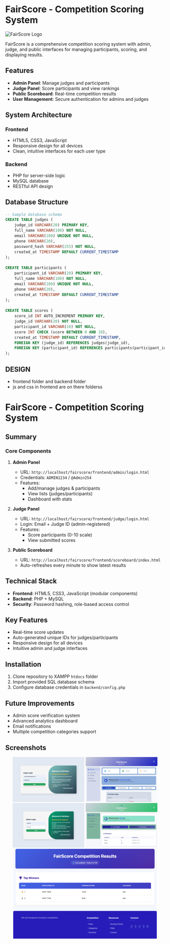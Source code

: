 # FairScore - Competition Scoring System

![FairScore Logo](https://via.placeholder.com/150x50?text=FairScore)

FairScore is a comprehensive competition scoring system with admin, judge, and public interfaces for managing participants, scoring, and displaying results.

## Features

- **Admin Panel**: Manage judges and participants
- **Judge Panel**: Score participants and view rankings
- **Public Scoreboard**: Real-time competition results
- **User Management**: Secure authentication for admins and judges

## System Architecture

### Frontend
- HTML5, CSS3, JavaScript
- Responsive design for all devices
- Clean, intuitive interfaces for each user type

### Backend
- PHP for server-side logic
- MySQL database
- RESTful API design

## Database Structure

```sql
-- Sample database schema
CREATE TABLE judges (
    judge_id VARCHAR(20) PRIMARY KEY,
    full_name VARCHAR(100) NOT NULL,
    email VARCHAR(100) UNIQUE NOT NULL,
    phone VARCHAR(20),
    password_hash VARCHAR(255) NOT NULL,
    created_at TIMESTAMP DEFAULT CURRENT_TIMESTAMP
);

CREATE TABLE participants (
    participant_id VARCHAR(20) PRIMARY KEY,
    full_name VARCHAR(100) NOT NULL,
    email VARCHAR(100) UNIQUE NOT NULL,
    phone VARCHAR(20),
    created_at TIMESTAMP DEFAULT CURRENT_TIMESTAMP
);

CREATE TABLE scores (
    score_id INT AUTO_INCREMENT PRIMARY KEY,
    judge_id VARCHAR(20) NOT NULL,
    participant_id VARCHAR(20) NOT NULL,
    score INT CHECK (score BETWEEN 0 AND 10),
    created_at TIMESTAMP DEFAULT CURRENT_TIMESTAMP,
    FOREIGN KEY (judge_id) REFERENCES judges(judge_id),
    FOREIGN KEY (participant_id) REFERENCES participants(participant_id)
); 
```

## DESIGN
 - frontend folder and backend folder
 - js and css in frontend are on there folderss
 
 # FairScore - Competition Scoring System
## Summary

### Core Components
1. **Admin Panel**  
   - URL: `http://localhost/fairscore/frontend/admin/login.html`  
   - Credentials: `ADMIN1234` / `@Admin254`  
   - Features:  
     - Add/manage judges & participants  
     - View lists (judges/participants)  
     - Dashboard with stats  

2. **Judge Panel**  
   - URL: `http://localhost/fairscore/frontend/judge/login.html`  
   - Login: Email + Judge ID (admin-registered)  
   - Features:  
     - Score participants (0-10 scale)  
     - View submitted scores  

3. **Public Scoreboard**  
   - URL: `http://localhost/fairscore/frontend/scoreboard/index.html`  
   - Auto-refreshes every minute to show latest results  

## Technical Stack
- **Frontend**: HTML5, CSS3, JavaScript (modular components)
- **Backend**: PHP + MySQL
- **Security**: Password hashing, role-based access control

## Key Features
- Real-time score updates
- Auto-generated unique IDs for judges/participants
- Responsive design for all devices
- Intuitive admin and judge interfaces

## Installation
1. Clone repository to XAMPP `htdocs` folder
2. Import provided SQL database schema
3. Configure database credentials in `backend/config.php`

## Future Improvements
- Admin score verification system
- Advanced analytics dashboard
- Email notifications
- Multiple competition categories support

## Screenshots

<div align="center">
  <img src="screenshots/pic1.png" width="45%" alt="Screenshot 1" title="judge login">
  <img src="screenshots/pic2.png" width="45%" alt="Screenshot 2" title="Admin dashboard">
  <br>
  <img src="screenshots/pic3.png" width="45%" alt="Screenshot 3" title="admin login">
  <img src="screenshots/pic4.png" width="45%" alt="Screenshot 4" title="judge dashboard">
  <br>
  <img src="screenshots/pic5.png" width="90%" alt="Screenshot 5" title="Live Score">
</div>